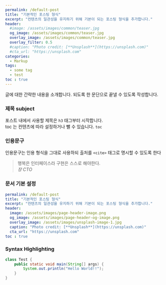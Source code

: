 ```yaml
---
permalink: /default-post
title: "기본적인 포스팅 형식"
excerpt: "컨텐츠의 일관성을 유지하기 위해 기본이 되는 포스팅 형식을 추가합니다."
header:
  #image: /assets/images/common/teaser.jpg
  og_image: /assets/images/common/teaser.jpg
  overlay_image: /assets/images/common/teaser.jpg
  overlay_filter: 0.5
  #caption: "Photo credit: [**Unsplash**](https://unsplash.com)"
  #cta_url: "https://unsplash.com"
categories:
  - Markup
tags: 
  - some tag
  - test
toc : true
---
```


글에 대한 간략한 내용을 소개합니다. 되도록 한 문단으로 끝낼 수 있도록 작성합니다.

### 제목 subject

포스트 내에서 사용할 제목은 `h3` 태그부터 시작합니다.  
toc 는 컨텐츠에 따라 설정하거나 뺄 수 있습니다. `toc`


### 인용문구

인용문구는 인용 형식을 그대로 사용하되 출처를 `<cite>` 태그로 명시할 수 있도록 한다

> 행복은 인터페이스라 구현은 스스로 해야한다.  
> <cite>장 CTO</cite>


### 문서 기본 설정

```yaml
permalink: /default-post
title: "기본적인 포스팅 형식"
excerpt: "컨텐츠의 일관성을 유지하기 위해 기본이 되는 포스팅 형식을 추가합니다."
header:
  image: /assets/images/page-header-image.png
  og_image: /assets/images/page-header-og-image.png
  overlay_image: /assets/images/unsplash-image-1.jpg
  caption: "Photo credit: [**Unsplash**](https://unsplash.com)"
  cta_url: "https://unsplash.com"
toc : true
``` 

### Syntax Highlighting

```java
class Test {
    public static void main(String[] args) {
        System.out.println("Hello World!!");
    }
}
```